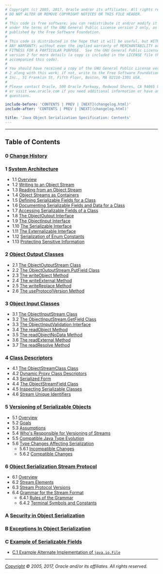 ```yaml
---
# Copyright (c) 2005, 2017, Oracle and/or its affiliates. All rights reserved.
# DO NOT ALTER OR REMOVE COPYRIGHT NOTICES OR THIS FILE HEADER.
#
# This code is free software; you can redistribute it and/or modify it
# under the terms of the GNU General Public License version 2 only, as
# published by the Free Software Foundation.
#
# This code is distributed in the hope that it will be useful, but WITHOUT
# ANY WARRANTY; without even the implied warranty of MERCHANTABILITY or
# FITNESS FOR A PARTICULAR PURPOSE.  See the GNU General Public License
# version 2 for more details (a copy is included in the LICENSE file that
# accompanied this code).
#
# You should have received a copy of the GNU General Public License version
# 2 along with this work; if not, write to the Free Software Foundation,
# Inc., 51 Franklin St, Fifth Floor, Boston, MA 02110-1301 USA.
#
# Please contact Oracle, 500 Oracle Parkway, Redwood Shores, CA 94065 USA
# or visit www.oracle.com if you need additional information or have any
# questions.

include-before: 'CONTENTS | PREV | [NEXT](changelog.html)'
include-after: 'CONTENTS | PREV | [NEXT](changelog.html)'

title: 'Java Object Serialization Specification: Contents'
---
```


-------------------------------------------------------------------------------

## Table of Contents

### 0 [Change History](changelog.html)

### 1 [System Architecture](serial-arch.html)

-   1.1 [Overview](serial-arch.html#overview)
-   1.2 [Writing to an Object
    Stream](serial-arch.html#writing-to-an-object-stream)
-   1.3 [Reading from an Object
    Stream](serial-arch.html#reading-from-an-object-stream)
-   1.4 [Object Streams as
    Containers](serial-arch.html#object-streams-as-containers)
-   1.5 [Defining Serializable Fields for a
    Class](serial-arch.html#defining-serializable-fields-for-a-class)
-   1.6 [Documenting Serializable Fields and Data for a
    Class](serial-arch.html#documenting-serializable-fields-and-data-for-a-class)
-   1.7 [Accessing Serializable Fields of a
    Class](serial-arch.html#accessing-serializable-fields-of-a-class)
-   1.8 [The ObjectOutput
    Interface](serial-arch.html#the-objectoutput-interface)
-   1.9 [The ObjectInput Interface](serial-arch.html#the-objectinput-interface)
-   1.10 [The Serializable
    Interface](serial-arch.html#the-serializable-interface)
-   1.11 [The Externalizable
    Interface](serial-arch.html#the-externalizable-interface)
-   1.12 [Serialization of Enum
    Constants](serial-arch.html#serialization-of-enum-constants)
-   1.13 [Protecting Sensitive
    Information](serial-arch.html#protecting-sensitive-information)

### 2 [Object Output Classes](output.html)

-   2.1 [The ObjectOutputStream
    Class](output.html#the-objectoutputstream-class)
-   2.2 [The ObjectOutputStream.PutField
    Class](output.html#the-objectoutputstream.putfield-class)
-   2.3 [The writeObject Method](output.html#the-writeobject-method)
-   2.4 [The writeExternal Method](output.html#the-writeexternal-method)
-   2.5 [The writeReplace Method](output.html#the-writereplace-method)
-   2.6 [The useProtocolVersion
    Method](output.html#the-useprotocolversion-method)

### 3 [Object Input Classes](input.html)

-   3.1 [The ObjectInputStream Class](input.html#the-objectinputstream-class)
-   3.2 [The ObjectInputStream.GetField
    Class](input.html#the-objectinputstream.getfield-class)
-   3.3 [The ObjectInputValidation
    Interface](input.html#the-objectinputvalidation-interface)
-   3.4 [The readObject Method](input.html#the-readobject-method)
-   3.5 [The readObjectNoData Method](input.html#the-readobjectnodata-method)
-   3.6 [The readExternal Method](input.html#the-readexternal-method)
-   3.7 [The readResolve Method](input.html#the-readresolve-method)

### 4 [Class Descriptors](class.html)

-   4.1 [The ObjectStreamClass Class](class.html#the-objectstreamclass-class)
-   4.2 [Dynamic Proxy Class
    Descriptors](class.html#dynamic-proxy-class-descriptors)
-   4.3 [Serialized Form](class.html#serialized-form)
-   4.4 [The ObjectStreamField Class](class.html#the-objectstreamfield-class)
-   4.5 [Inspecting Serializable
    Classes](class.html#inspecting-serializable-classes)
-   4.6 [Stream Unique Identifiers](class.html#stream-unique-identifiers)

### 5 [Versioning of Serializable Objects](version.html)

-   5.1 [Overview](version.html#overview)
-   5.2 [Goals](version.html#goals)
-   5.3 [Assumptions](version.html#assumptions)
-   5.4 [Who's Responsible for Versioning of
    Streams](version.html#whos-responsible-for-versioning-of-streams)
-   5.5 [Compatible Java Type
    Evolution](version.html#compatible-java-type-evolution)
-   5.6 [Type Changes Affecting
    Serialization](version.html#type-changes-affecting-serialization)
    -   5.6.1 [Incompatible Changes](version.html#incompatible-changes)
    -   5.6.2 [Compatible Changes](version.html#compatible-changes)

### 6 [Object Serialization Stream Protocol](protocol.html)

-   6.1 [Overview](protocol.html#overview)
-   6.2 [Stream Elements](protocol.html#stream-elements)
-   6.3 [Stream Protocol Versions](protocol.html#stream-protocol-versions)
-   6.4 [Grammar for the Stream
    Format](protocol.html#grammar-for-the-stream-format)
    -   6.4.1 [Rules of the Grammar](protocol.html#rules-of-the-grammar)
    -   6.4.2 [Terminal Symbols and
        Constants](protocol.html#terminal-symbols-and-constants)

### A [Security in Object Serialization](security.html)

### B [Exceptions In Object Serialization](exceptions.html)

### C [Example of Serializable Fields](examples.html)

-   [C.1 Example Alternate Implementation of
    `java.io.File`](examples.html#c.1-example-alternate-implementation-of-java.io.file)

-------------------------------------------------------------------------------

*[Copyright](../../../legal/SMICopyright.html) &copy; 2005, 2017, Oracle
and/or its affiliates. All rights reserved.*
